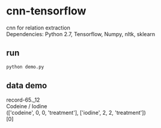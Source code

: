 # cnn-tensorflow
cnn for relation extraction  
Dependencies: Python 2.7, Tensorflow, Numpy, nltk, sklearn
## run  
```bash
python demo.py
```
## data demo
record-65._12  
Codeine / Iodine  
(['codeine', 0, 0, 'treatment'], ['iodine', 2, 2, 'treatment'])  
[0]

